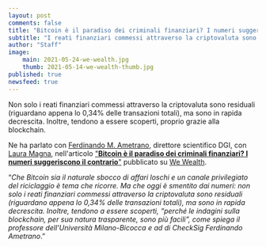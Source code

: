 ```yaml
---
layout: post
comments: false
title: "Bitcoin è il paradiso dei criminali finanziari? I numeri suggeriscono il contrario"
subtitle: "I reati finanziari commessi attraverso la criptovaluta sono residuali: Ferdinando Ametrano per We Wealth"
author: "Staff"
image:
    main: 2021-05-24-we-wealth.jpg
    thumb: 2021-05-14-we-wealth-thumb.jpg
published: true
newsfeed: true
---
```


Non solo i reati finanziari commessi attraverso la criptovaluta sono residuali (riguardano appena lo 0,34% delle transazioni totali), ma sono in rapida decrescita. Inoltre, tendono a essere scoperti, proprio grazie alla blockchain.

Ne ha parlato con [Ferdinando M. Ametrano](http://ametrano.net/), direttore scientifico DGI, con [Laura Magna](https://www.linkedin.com/in/laura-magna-a9732b11/), nell'articolo ["**Bitcoin è il paradiso dei criminali finanziari? I numeri suggeriscono il contrario**"](https://www.we-wealth.com/news/fintech/blockchain/bitcoin-e-il-paradiso-dei-criminali-finanziari-i-numeri-suggeriscono-il-contrario?) pubblicato su [We Wealth](https://www.we-wealth.com/).

>
“*Che Bitcoin sia il naturale sbocco di affari loschi e un canale privilegiato del riciclaggio è tema che ricorre. Ma che oggi è smentito dai numeri: non solo i reati finanziari commessi attraverso la criptovaluta sono residuali (riguardano appena lo 0,34% delle transazioni totali), ma sono in rapida decrescita. Inoltre, tendono a essere scoperti, “perché le indagini sulla blockchain, per sua natura trasparente, sono più facili”, come spiega il professore dell'Università Milano-Bicocca e ad di CheckSig Ferdinando Ametrano*.”
